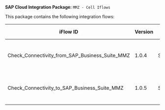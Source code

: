 **SAP Cloud Integration Package:** `MMZ - Cell Iflows`

This package contains the following integration flows:
<!-- IFLOW_TABLE_START -->
| iFlow ID      | Version | Sender        | Receiver      | Description                        | Details Link |
| ------------- | ------- | ------------- | ------------- | ---------------------------------- | ------------ |
| Check_Connectivity_from_SAP_Business_Suite_MMZ | 1.0.4 | SAPERP | SAPCloudforCustomer | Check Connectivity with SAP Business Suite | [View Details](Check_Connectivity_from_SAP_Business_Suite_MMZ-1.0.4/readme.md) |
| Check_Connectivity_to_SAP_Business_Suite_MMZ | 1.0.5 | SAPCloudforCustomer | SAPERP | Check Connectivity with SAP Business Suite | [View Details](Check_Connectivity_to_SAP_Business_Suite_MMZ-1.0.5/readme.md) |
<!-- IFLOW_TABLE_END -->

